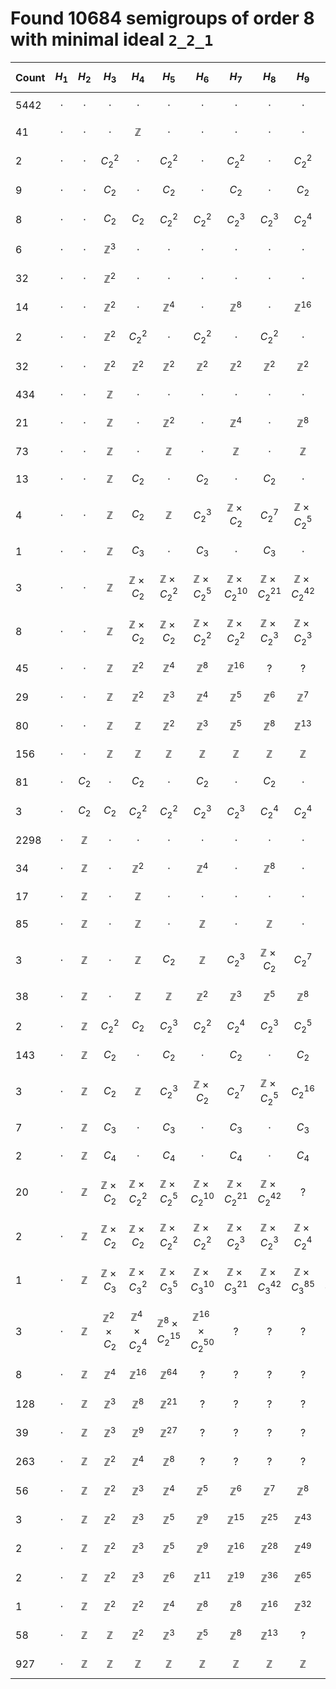 # Found 10684 semigroups of order 8 with minimal ideal `2_2_1`


Count | $$H_{1}$$ | $$H_{2}$$ | $$H_{3}$$ | $$H_{4}$$ | $$H_{5}$$ | $$H_{6}$$ | $$H_{7}$$ | $$H_{8}$$ | $$H_{9}$$ | $$H_{10}$$
-- | -- | -- | -- | -- | -- | -- | -- | -- | -- | --
5442 | $$\cdot$$ | $$\cdot$$ | $$\cdot$$ | $$\cdot$$ | $$\cdot$$ | $$\cdot$$ | $$\cdot$$ | $$\cdot$$ | $$\cdot$$ | $$\cdot$$
41 | $$\cdot$$ | $$\cdot$$ | $$\cdot$$ | $$\mathbb{Z}$$ | $$\cdot$$ | $$\cdot$$ | $$\cdot$$ | $$\cdot$$ | $$\cdot$$ | $$\cdot$$
2 | $$\cdot$$ | $$\cdot$$ | $$C_{2}^{2}$$ | $$\cdot$$ | $$C_{2}^{2}$$ | $$\cdot$$ | $$C_{2}^{2}$$ | $$\cdot$$ | $$C_{2}^{2}$$ | $$\cdot$$
9 | $$\cdot$$ | $$\cdot$$ | $$C_{2}$$ | $$\cdot$$ | $$C_{2}$$ | $$\cdot$$ | $$C_{2}$$ | $$\cdot$$ | $$C_{2}$$ | $$\cdot$$
8 | $$\cdot$$ | $$\cdot$$ | $$C_{2}$$ | $$C_{2}$$ | $$C_{2}^{2}$$ | $$C_{2}^{2}$$ | $$C_{2}^{3}$$ | $$C_{2}^{3}$$ | $$C_{2}^{4}$$ | $$C_{2}^{4}$$
6 | $$\cdot$$ | $$\cdot$$ | $$\mathbb{Z}^{3}$$ | $$\cdot$$ | $$\cdot$$ | $$\cdot$$ | $$\cdot$$ | $$\cdot$$ | $$\cdot$$ | $$\cdot$$
32 | $$\cdot$$ | $$\cdot$$ | $$\mathbb{Z}^{2}$$ | $$\cdot$$ | $$\cdot$$ | $$\cdot$$ | $$\cdot$$ | $$\cdot$$ | $$\cdot$$ | $$\cdot$$
14 | $$\cdot$$ | $$\cdot$$ | $$\mathbb{Z}^{2}$$ | $$\cdot$$ | $$\mathbb{Z}^{4}$$ | $$\cdot$$ | $$\mathbb{Z}^{8}$$ | $$\cdot$$ | $$\mathbb{Z}^{16}$$ | $$\cdot$$
2 | $$\cdot$$ | $$\cdot$$ | $$\mathbb{Z}^{2}$$ | $$C_{2}^{2}$$ | $$\cdot$$ | $$C_{2}^{2}$$ | $$\cdot$$ | $$C_{2}^{2}$$ | $$\cdot$$ | $$C_{2}^{2}$$
32 | $$\cdot$$ | $$\cdot$$ | $$\mathbb{Z}^{2}$$ | $$\mathbb{Z}^{2}$$ | $$\mathbb{Z}^{2}$$ | $$\mathbb{Z}^{2}$$ | $$\mathbb{Z}^{2}$$ | $$\mathbb{Z}^{2}$$ | $$\mathbb{Z}^{2}$$ | $$\mathbb{Z}^{2}$$
434 | $$\cdot$$ | $$\cdot$$ | $$\mathbb{Z}$$ | $$\cdot$$ | $$\cdot$$ | $$\cdot$$ | $$\cdot$$ | $$\cdot$$ | $$\cdot$$ | $$\cdot$$
21 | $$\cdot$$ | $$\cdot$$ | $$\mathbb{Z}$$ | $$\cdot$$ | $$\mathbb{Z}^{2}$$ | $$\cdot$$ | $$\mathbb{Z}^{4}$$ | $$\cdot$$ | $$\mathbb{Z}^{8}$$ | $$\cdot$$
73 | $$\cdot$$ | $$\cdot$$ | $$\mathbb{Z}$$ | $$\cdot$$ | $$\mathbb{Z}$$ | $$\cdot$$ | $$\mathbb{Z}$$ | $$\cdot$$ | $$\mathbb{Z}$$ | $$\cdot$$
13 | $$\cdot$$ | $$\cdot$$ | $$\mathbb{Z}$$ | $$C_{2}$$ | $$\cdot$$ | $$C_{2}$$ | $$\cdot$$ | $$C_{2}$$ | $$\cdot$$ | $$C_{2}$$
4 | $$\cdot$$ | $$\cdot$$ | $$\mathbb{Z}$$ | $$C_{2}$$ | $$\mathbb{Z}$$ | $$C_{2}^{3}$$ | $$\mathbb{Z} \times C_{2}$$ | $$C_{2}^{7}$$ | $$\mathbb{Z} \times C_{2}^{5}$$ | $$C_{2}^{16}$$
1 | $$\cdot$$ | $$\cdot$$ | $$\mathbb{Z}$$ | $$C_{3}$$ | $$\cdot$$ | $$C_{3}$$ | $$\cdot$$ | $$C_{3}$$ | $$\cdot$$ | $$C_{3}$$
3 | $$\cdot$$ | $$\cdot$$ | $$\mathbb{Z}$$ | $$\mathbb{Z} \times C_{2}$$ | $$\mathbb{Z} \times C_{2}^{2}$$ | $$\mathbb{Z} \times C_{2}^{5}$$ | $$\mathbb{Z} \times C_{2}^{10}$$ | $$\mathbb{Z} \times C_{2}^{21}$$ | $$\mathbb{Z} \times C_{2}^{42}$$ | $$\mathbb{Z} \times C_{2}^{85}$$
8 | $$\cdot$$ | $$\cdot$$ | $$\mathbb{Z}$$ | $$\mathbb{Z} \times C_{2}$$ | $$\mathbb{Z} \times C_{2}$$ | $$\mathbb{Z} \times C_{2}^{2}$$ | $$\mathbb{Z} \times C_{2}^{2}$$ | $$\mathbb{Z} \times C_{2}^{3}$$ | $$\mathbb{Z} \times C_{2}^{3}$$ | $$\mathbb{Z} \times C_{2}^{4}$$
45 | $$\cdot$$ | $$\cdot$$ | $$\mathbb{Z}$$ | $$\mathbb{Z}^{2}$$ | $$\mathbb{Z}^{4}$$ | $$\mathbb{Z}^{8}$$ | $$\mathbb{Z}^{16}$$ | $$?$$ | $$?$$ | $$?$$
29 | $$\cdot$$ | $$\cdot$$ | $$\mathbb{Z}$$ | $$\mathbb{Z}^{2}$$ | $$\mathbb{Z}^{3}$$ | $$\mathbb{Z}^{4}$$ | $$\mathbb{Z}^{5}$$ | $$\mathbb{Z}^{6}$$ | $$\mathbb{Z}^{7}$$ | $$\mathbb{Z}^{8}$$
80 | $$\cdot$$ | $$\cdot$$ | $$\mathbb{Z}$$ | $$\mathbb{Z}$$ | $$\mathbb{Z}^{2}$$ | $$\mathbb{Z}^{3}$$ | $$\mathbb{Z}^{5}$$ | $$\mathbb{Z}^{8}$$ | $$\mathbb{Z}^{13}$$ | $$?$$
156 | $$\cdot$$ | $$\cdot$$ | $$\mathbb{Z}$$ | $$\mathbb{Z}$$ | $$\mathbb{Z}$$ | $$\mathbb{Z}$$ | $$\mathbb{Z}$$ | $$\mathbb{Z}$$ | $$\mathbb{Z}$$ | $$\mathbb{Z}$$
81 | $$\cdot$$ | $$C_{2}$$ | $$\cdot$$ | $$C_{2}$$ | $$\cdot$$ | $$C_{2}$$ | $$\cdot$$ | $$C_{2}$$ | $$\cdot$$ | $$C_{2}$$
3 | $$\cdot$$ | $$C_{2}$$ | $$C_{2}$$ | $$C_{2}^{2}$$ | $$C_{2}^{2}$$ | $$C_{2}^{3}$$ | $$C_{2}^{3}$$ | $$C_{2}^{4}$$ | $$C_{2}^{4}$$ | $$C_{2}^{5}$$
2298 | $$\cdot$$ | $$\mathbb{Z}$$ | $$\cdot$$ | $$\cdot$$ | $$\cdot$$ | $$\cdot$$ | $$\cdot$$ | $$\cdot$$ | $$\cdot$$ | $$\cdot$$
34 | $$\cdot$$ | $$\mathbb{Z}$$ | $$\cdot$$ | $$\mathbb{Z}^{2}$$ | $$\cdot$$ | $$\mathbb{Z}^{4}$$ | $$\cdot$$ | $$\mathbb{Z}^{8}$$ | $$\cdot$$ | $$\mathbb{Z}^{16}$$
17 | $$\cdot$$ | $$\mathbb{Z}$$ | $$\cdot$$ | $$\mathbb{Z}$$ | $$\cdot$$ | $$\cdot$$ | $$\cdot$$ | $$\cdot$$ | $$\cdot$$ | $$\cdot$$
85 | $$\cdot$$ | $$\mathbb{Z}$$ | $$\cdot$$ | $$\mathbb{Z}$$ | $$\cdot$$ | $$\mathbb{Z}$$ | $$\cdot$$ | $$\mathbb{Z}$$ | $$\cdot$$ | $$\mathbb{Z}$$
3 | $$\cdot$$ | $$\mathbb{Z}$$ | $$\cdot$$ | $$\mathbb{Z}$$ | $$C_{2}$$ | $$\mathbb{Z}$$ | $$C_{2}^{3}$$ | $$\mathbb{Z} \times C_{2}$$ | $$C_{2}^{7}$$ | $$\mathbb{Z} \times C_{2}^{5}$$
38 | $$\cdot$$ | $$\mathbb{Z}$$ | $$\cdot$$ | $$\mathbb{Z}$$ | $$\mathbb{Z}$$ | $$\mathbb{Z}^{2}$$ | $$\mathbb{Z}^{3}$$ | $$\mathbb{Z}^{5}$$ | $$\mathbb{Z}^{8}$$ | $$?$$
2 | $$\cdot$$ | $$\mathbb{Z}$$ | $$C_{2}^{2}$$ | $$C_{2}$$ | $$C_{2}^{3}$$ | $$C_{2}^{2}$$ | $$C_{2}^{4}$$ | $$C_{2}^{3}$$ | $$C_{2}^{5}$$ | $$C_{2}^{4}$$
143 | $$\cdot$$ | $$\mathbb{Z}$$ | $$C_{2}$$ | $$\cdot$$ | $$C_{2}$$ | $$\cdot$$ | $$C_{2}$$ | $$\cdot$$ | $$C_{2}$$ | $$\cdot$$
3 | $$\cdot$$ | $$\mathbb{Z}$$ | $$C_{2}$$ | $$\mathbb{Z}$$ | $$C_{2}^{3}$$ | $$\mathbb{Z} \times C_{2}$$ | $$C_{2}^{7}$$ | $$\mathbb{Z} \times C_{2}^{5}$$ | $$C_{2}^{16}$$ | $$?$$
7 | $$\cdot$$ | $$\mathbb{Z}$$ | $$C_{3}$$ | $$\cdot$$ | $$C_{3}$$ | $$\cdot$$ | $$C_{3}$$ | $$\cdot$$ | $$C_{3}$$ | $$\cdot$$
2 | $$\cdot$$ | $$\mathbb{Z}$$ | $$C_{4}$$ | $$\cdot$$ | $$C_{4}$$ | $$\cdot$$ | $$C_{4}$$ | $$\cdot$$ | $$C_{4}$$ | $$\cdot$$
20 | $$\cdot$$ | $$\mathbb{Z}$$ | $$\mathbb{Z} \times C_{2}$$ | $$\mathbb{Z} \times C_{2}^{2}$$ | $$\mathbb{Z} \times C_{2}^{5}$$ | $$\mathbb{Z} \times C_{2}^{10}$$ | $$\mathbb{Z} \times C_{2}^{21}$$ | $$\mathbb{Z} \times C_{2}^{42}$$ | $$?$$ | $$?$$
2 | $$\cdot$$ | $$\mathbb{Z}$$ | $$\mathbb{Z} \times C_{2}$$ | $$\mathbb{Z} \times C_{2}$$ | $$\mathbb{Z} \times C_{2}^{2}$$ | $$\mathbb{Z} \times C_{2}^{2}$$ | $$\mathbb{Z} \times C_{2}^{3}$$ | $$\mathbb{Z} \times C_{2}^{3}$$ | $$\mathbb{Z} \times C_{2}^{4}$$ | $$\mathbb{Z} \times C_{2}^{4}$$
1 | $$\cdot$$ | $$\mathbb{Z}$$ | $$\mathbb{Z} \times C_{3}$$ | $$\mathbb{Z} \times C_{3}^{2}$$ | $$\mathbb{Z} \times C_{3}^{5}$$ | $$\mathbb{Z} \times C_{3}^{10}$$ | $$\mathbb{Z} \times C_{3}^{21}$$ | $$\mathbb{Z} \times C_{3}^{42}$$ | $$\mathbb{Z} \times C_{3}^{85}$$ | $$\mathbb{Z} \times C_{3}^{170}$$
3 | $$\cdot$$ | $$\mathbb{Z}$$ | $$\mathbb{Z}^{2} \times C_{2}$$ | $$\mathbb{Z}^{4} \times C_{2}^{4}$$ | $$\mathbb{Z}^{8} \times C_{2}^{15}$$ | $$\mathbb{Z}^{16} \times C_{2}^{50}$$ | $$?$$ | $$?$$ | $$?$$ | $$?$$
8 | $$\cdot$$ | $$\mathbb{Z}$$ | $$\mathbb{Z}^{4}$$ | $$\mathbb{Z}^{16}$$ | $$\mathbb{Z}^{64}$$ | $$?$$ | $$?$$ | $$?$$ | $$?$$ | $$?$$
128 | $$\cdot$$ | $$\mathbb{Z}$$ | $$\mathbb{Z}^{3}$$ | $$\mathbb{Z}^{8}$$ | $$\mathbb{Z}^{21}$$ | $$?$$ | $$?$$ | $$?$$ | $$?$$ | $$?$$
39 | $$\cdot$$ | $$\mathbb{Z}$$ | $$\mathbb{Z}^{3}$$ | $$\mathbb{Z}^{9}$$ | $$\mathbb{Z}^{27}$$ | $$?$$ | $$?$$ | $$?$$ | $$?$$ | $$?$$
263 | $$\cdot$$ | $$\mathbb{Z}$$ | $$\mathbb{Z}^{2}$$ | $$\mathbb{Z}^{4}$$ | $$\mathbb{Z}^{8}$$ | $$?$$ | $$?$$ | $$?$$ | $$?$$ | $$?$$
56 | $$\cdot$$ | $$\mathbb{Z}$$ | $$\mathbb{Z}^{2}$$ | $$\mathbb{Z}^{3}$$ | $$\mathbb{Z}^{4}$$ | $$\mathbb{Z}^{5}$$ | $$\mathbb{Z}^{6}$$ | $$\mathbb{Z}^{7}$$ | $$\mathbb{Z}^{8}$$ | $$?$$
3 | $$\cdot$$ | $$\mathbb{Z}$$ | $$\mathbb{Z}^{2}$$ | $$\mathbb{Z}^{3}$$ | $$\mathbb{Z}^{5}$$ | $$\mathbb{Z}^{9}$$ | $$\mathbb{Z}^{15}$$ | $$\mathbb{Z}^{25}$$ | $$\mathbb{Z}^{43}$$ | $$?$$
2 | $$\cdot$$ | $$\mathbb{Z}$$ | $$\mathbb{Z}^{2}$$ | $$\mathbb{Z}^{3}$$ | $$\mathbb{Z}^{5}$$ | $$\mathbb{Z}^{9}$$ | $$\mathbb{Z}^{16}$$ | $$\mathbb{Z}^{28}$$ | $$\mathbb{Z}^{49}$$ | $$?$$
2 | $$\cdot$$ | $$\mathbb{Z}$$ | $$\mathbb{Z}^{2}$$ | $$\mathbb{Z}^{3}$$ | $$\mathbb{Z}^{6}$$ | $$\mathbb{Z}^{11}$$ | $$\mathbb{Z}^{19}$$ | $$\mathbb{Z}^{36}$$ | $$\mathbb{Z}^{65}$$ | $$?$$
1 | $$\cdot$$ | $$\mathbb{Z}$$ | $$\mathbb{Z}^{2}$$ | $$\mathbb{Z}^{2}$$ | $$\mathbb{Z}^{4}$$ | $$\mathbb{Z}^{8}$$ | $$\mathbb{Z}^{8}$$ | $$\mathbb{Z}^{16}$$ | $$\mathbb{Z}^{32}$$ | $$\mathbb{Z}^{32}$$
58 | $$\cdot$$ | $$\mathbb{Z}$$ | $$\mathbb{Z}$$ | $$\mathbb{Z}^{2}$$ | $$\mathbb{Z}^{3}$$ | $$\mathbb{Z}^{5}$$ | $$\mathbb{Z}^{8}$$ | $$\mathbb{Z}^{13}$$ | $$?$$ | $$?$$
927 | $$\cdot$$ | $$\mathbb{Z}$$ | $$\mathbb{Z}$$ | $$\mathbb{Z}$$ | $$\mathbb{Z}$$ | $$\mathbb{Z}$$ | $$\mathbb{Z}$$ | $$\mathbb{Z}$$ | $$\mathbb{Z}$$ | $$\mathbb{Z}$$
